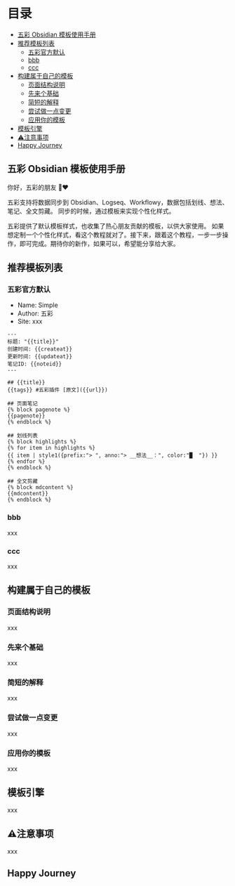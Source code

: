 # 目录
<!-- vscode-markdown-toc -->
* [五彩 Obsidian 模板使用手册](#Obsidian)
* [推荐模板列表](#)
	* [五彩官方默认](#-1)
	* [bbb](#bbb)
	* [ccc](#ccc)
* [构建属于自己的模板](#-1)
	* [页面结构说明](#-1)
	* [先来个基础](#-1)
	* [简短的解释](#-1)
	* [尝试做一点变更](#-1)
	* [应用你的模板](#-1)
* [模板引擎](#-1)
* [⚠️注意事项](#-1)
* [Happy Journey](#HappyJourney)

<!-- vscode-markdown-toc-config
	numbering=false
	autoSave=true
	/vscode-markdown-toc-config -->
<!-- /vscode-markdown-toc -->

## <a name='Obsidian'></a>五彩 Obsidian 模板使用手册
你好，五彩的朋友 🤝❤️

五彩支持将数据同步到 Obsidian、Logseq、Workflowy，数据包括划线、想法、笔记、全文剪藏。
同步的时候，通过模板来实现个性化样式。

五彩提供了默认模板样式，也收集了热心朋友贡献的模板，以供大家使用。
如果想定制一个个性化样式，看这个教程就对了。接下来，跟着这个教程，一步一步操作，即可完成。期待你的新作，如果可以，希望能分享给大家。

## <a name=''></a>推荐模板列表

### <a name='-1'></a>五彩官方默认 
- Name: Simple
- Author: 五彩
- Site: xxx

```jinja
---
标题: "{{title}}"
创建时间: {{createat}}
更新时间: {{updateat}}
笔记ID: {{noteid}}
---

## {{title}} 
{{tags}} #五彩插件 [原文]({{url}})

## 页面笔记
{% block pagenote %}
{{pagenote}}
{% endblock %}

## 划线列表
{% block highlights %}
{% for item in highlights %}
{{ item | style1({prefix:"> ", anno:"> __想法__：", color:"█  "}) }}
{% endfor %}
{% endblock %}

## 全文剪藏
{% block mdcontent %}
{{mdcontent}}
{% endblock %}
```


### <a name='bbb'></a>bbb
xxx

### <a name='ccc'></a>ccc
xxx

## <a name='-1'></a>构建属于自己的模板

### <a name='-1'></a>页面结构说明
xxx

### <a name='-1'></a>先来个基础
xxx

### <a name='-1'></a>简短的解释
xxx

### <a name='-1'></a>尝试做一点变更
xxx

### <a name='-1'></a>应用你的模板
xxx

## <a name='-1'></a>模板引擎
xxx

## <a name='-1'></a>⚠️注意事项
xxx

## <a name='HappyJourney'></a>Happy Journey